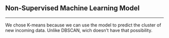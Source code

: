 ## Non-Supervised Machine Learning Model
------
We chose K-means  because we can use the model to predict the cluster of new incoming data.
Unlike DBSCAN, wich doesn't have that possibility.